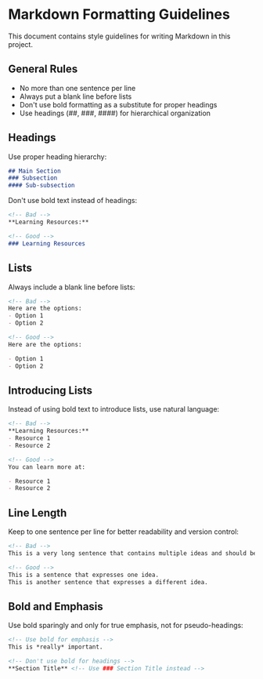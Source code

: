 # Markdown Formatting Guidelines

This document contains style guidelines for writing Markdown in this project.

## General Rules

- No more than one sentence per line
- Always put a blank line before lists
- Don't use bold formatting as a substitute for proper headings
- Use headings (##, ###, ####) for hierarchical organization

## Headings

Use proper heading hierarchy:

```markdown
## Main Section
### Subsection
#### Sub-subsection
```

Don't use bold text instead of headings:

```markdown
<!-- Bad -->
**Learning Resources:**

<!-- Good -->
### Learning Resources
```

## Lists

Always include a blank line before lists:

```markdown
<!-- Bad -->
Here are the options:
- Option 1
- Option 2

<!-- Good -->
Here are the options:

- Option 1
- Option 2
```

## Introducing Lists

Instead of using bold text to introduce lists, use natural language:

```markdown
<!-- Bad -->
**Learning Resources:**
- Resource 1
- Resource 2

<!-- Good -->
You can learn more at:

- Resource 1
- Resource 2
```

## Line Length

Keep to one sentence per line for better readability and version control:

```markdown
<!-- Bad -->
This is a very long sentence that contains multiple ideas and should be broken up into separate lines for better readability and version control tracking.

<!-- Good -->
This is a sentence that expresses one idea.
This is another sentence that expresses a different idea.
```

## Bold and Emphasis

Use bold sparingly and only for true emphasis, not for pseudo-headings:

```markdown
<!-- Use bold for emphasis -->
This is *really* important.

<!-- Don't use bold for headings -->
**Section Title** <!-- Use ### Section Title instead -->
```